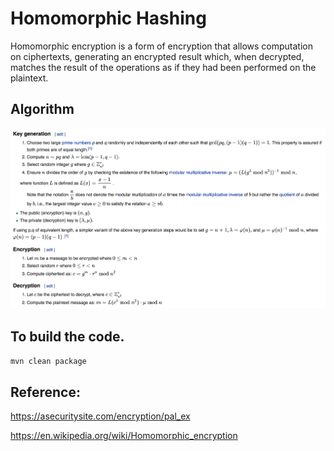 # Homomorphic Hashing

Homomorphic encryption is a form of encryption that allows computation on ciphertexts, generating an encrypted result which, when decrypted, matches the result of the operations as if they had been performed on the plaintext.

## Algorithm
![](Algorithm.png)

## To build the code. 
```mvn clean package```

## Reference:
https://asecuritysite.com/encryption/pal_ex

https://en.wikipedia.org/wiki/Homomorphic_encryption
